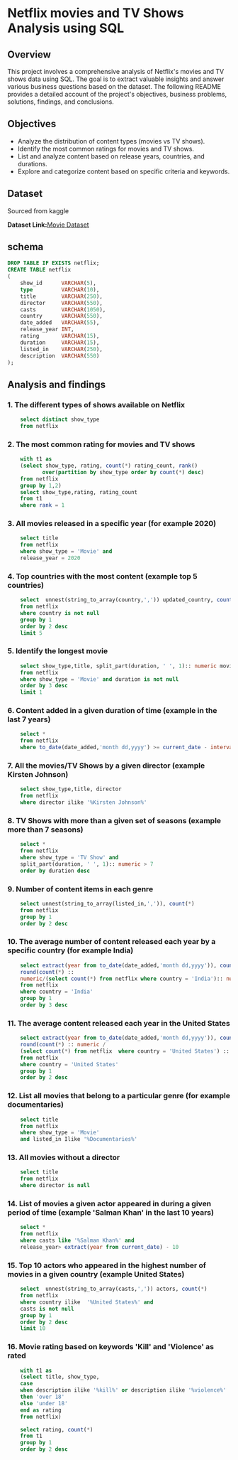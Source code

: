 # Netflix movies and TV Shows Analysis using SQL

## Overview
This project involves a comprehensive analysis of Netflix's movies and TV shows data using SQL. The goal is to extract valuable insights and answer various business questions based on the dataset. The following README provides a detailed account of the project's objectives, business problems, solutions, findings, and conclusions.

## Objectives
- Analyze the distribution of content types (movies vs TV shows).
- Identify the most common ratings for movies and TV shows.
- List and analyze content based on release years, countries, and durations.
- Explore and categorize content based on specific criteria and keywords.

## Dataset
Sourced from kaggle

**Dataset Link:**[Movie Dataset](https://www.kaggle.com/datasets/shivamb/netflix-shows?resource=download)

## schema
```sql
DROP TABLE IF EXISTS netflix;
CREATE TABLE netflix
(
    show_id      VARCHAR(5),
    type         VARCHAR(10),
    title        VARCHAR(250),
    director     VARCHAR(550),
    casts        VARCHAR(1050),
    country      VARCHAR(550),
    date_added   VARCHAR(55),
    release_year INT,
    rating       VARCHAR(15),
    duration     VARCHAR(15),
    listed_in    VARCHAR(250),
    description  VARCHAR(550)
);

```
## Analysis and findings
### 1. The different types of shows available on Netflix
	
```sql
	select distinct show_type
	from netflix
```

### 2. The most common rating for movies and TV shows
```sql
	with t1 as
	(select show_type, rating, count(*) rating_count, rank() 
	       over(partition by show_type order by count(*) desc)
	from netflix
	group by 1,2)
	select show_type,rating, rating_count
	from t1
	where rank = 1
```

### 3. All movies released in a specific year (for example 2020)
```sql	
	select title
	from netflix
	where show_type = 'Movie' and
	release_year = 2020
```

### 4. Top countries with the most content (example top 5 countries)
```sql
	select 	unnest(string_to_array(country,',')) updated_country, count(*) content_count
	from netflix
	where country is not null
	group by 1
	order by 2 desc
	limit 5
```

### 5. Identify the longest movie
	
```sql
	select show_type,title, split_part(duration, ' ', 1):: numeric movie_duration
	from netflix
	where show_type = 'Movie' and duration is not null
	order by 3 desc
	limit 1
```

### 6. Content added in a given duration of time (example in the last 7 years)
```sql	
	select *
	from netflix
	where to_date(date_added,'month dd,yyyy') >= current_date - interval '7 years'
```
### 7. All the movies/TV Shows by a given director (example Kirsten Johnson)
```sql	
	select show_type,title, director
	from netflix
	where director ilike '%Kirsten Johnson%'
```

### 8. TV Shows with more than a given set of seasons (example more than 7 seasons)
```sql
	select *
	from netflix
	where show_type = 'TV Show' and
	split_part(duration, ' ', 1):: numeric > 7
	order by duration desc
```

### 9. Number of content items in each genre
```sql
	select unnest(string_to_array(listed_in,',')), count(*)
	from netflix
	group by 1
	order by 2 desc
```

### 10. The average number of content released each year by a specific country (for example India)
``` sql
	select extract(year from to_date(date_added,'month dd,yyyy')), count(*) content_count,
	round(count(*) :: 
	numeric/(select count(*) from netflix where country = 'India'):: numeric* 100,2)
	from netflix
	where country = 'India'
	group by 1
	order by 3 desc
```

### 11. The average content released each year in the United States
```sql	
	select extract(year from to_date(date_added,'month dd,yyyy')), count(*) content_count,
	round(count(*) :: numeric / 
	(select count(*) from netflix  where country = 'United States') :: numeric * 100,2)
	from netflix
	where country = 'United States'
	group by 1
	order by 2 desc
```

### 12. List all movies that belong to a particular genre (for example documentaries)
```sql
	select title
	from netflix
	where show_type = 'Movie'
	and listed_in Ilike '%Documentaries%'
```
### 13. All movies without a director
```sql	
	select title
	from netflix
	where director is null
```
### 14. List of movies a given actor appeared in during a given period of time (example 'Salman Khan' in the last 10 years)
```sql	
	select *
	from netflix
	where casts like '%Salman Khan%' and
	release_year> extract(year from current_date) - 10
```
### 15. Top 10 actors who appeared in the highest number of movies in a given country (example United States)
```sql
	select  unnest(string_to_array(casts,',')) actors, count(*)
	from netflix
	where country ilike  '%United States%' and 
	casts is not null
	group by 1
	order by 2 desc
	limit 10
```
### 16. Movie rating based on keywords 'Kill' and 'Violence' as rated
```sql
	with t1 as
	(select title, show_type, 
	case 
	when description ilike '%kill%' or description ilike '%violence%'
	then 'over 18'
	else 'under 18'
	end as rating
	from netflix)

	select rating, count(*)
	from t1
	group by 1
	order by 2 desc
```

